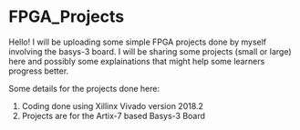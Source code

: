 # FPGA_Projects

Hello! I will be uploading some simple FPGA projects done by myself involving the basys-3 board. I will be sharing some projects (small or large) here and possibly some explainations that might help some learners progress better.

Some details for the projects done here: <br> 
1) Coding done using Xillinx Vivado version 2018.2 
2) Projects are for the Artix-7 based Basys-3 Board
